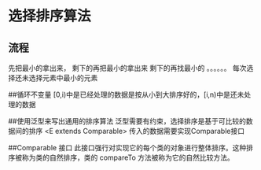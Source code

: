 # 选择排序算法
## 流程 
先把最小的拿出来，
剩下的再把最小的拿出来
剩下的再找最小的
。。。。。。
每次选择还未选择元素中最小的元素

##循环不变量
[0,i)中是已经处理的数据是按从小到大排序好的，[i,n)中是还未处理的数据

##使用泛型来写出通用的排序算法
泛型需要有约束，选择排序是基于可比较的数据间的排序
<E extends Comparable<E>>
传入的数据需要实现Comparable接口

##Comparable 接口
此接口强行对实现它的每个类的对象进行整体排序。这种排序被称为类的自然排序，类的 compareTo 方法被称为它的自然比较方法。


